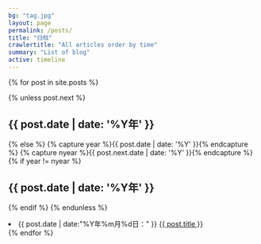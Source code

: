 ```yaml
---
bg: "tag.jpg"
layout: page
permalink: /posts/
title: "归档"
crawlertitle: "All articles order by time"
summary: "List of blog"
active: timeline
---
```


{% for post in site.posts %}

  {% unless post.next %}
    <h2>{{ post.date | date: '%Y年' }}</h2>
  {% else %}
    {% capture year %}{{ post.date | date: '%Y' }}{% endcapture %}
    {% capture nyear %}{{ post.next.date | date: '%Y' }}{% endcapture %}
    {% if year != nyear %}
      <h2>{{ post.date | date: '%Y年' }}</h2>
    {% endif %}
  {% endunless %}

  <li>{{ post.date | date:"%Y年%m月%d日：" }} <a href="{{ post.url }}">{{ post.title }}</a></li>
{% endfor %}
